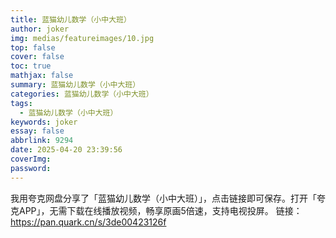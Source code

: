 ```yaml
---
title: 蓝猫幼儿数学（小中大班）
author: joker
img: medias/featureimages/10.jpg
top: false
cover: false
toc: true
mathjax: false
summary: 蓝猫幼儿数学（小中大班）
categories: 蓝猫幼儿数学（小中大班）
tags:
  - 蓝猫幼儿数学（小中大班）
keywords: joker
essay: false
abbrlink: 9294
date: 2025-04-20 23:39:56
coverImg:
password:
---
```


我用夸克网盘分享了「蓝猫幼儿数学（小中大班）」，点击链接即可保存。打开「夸克APP」，无需下载在线播放视频，畅享原画5倍速，支持电视投屏。
链接：https://pan.quark.cn/s/3de00423126f
